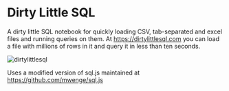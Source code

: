 # Dirty Little SQL
A dirty little SQL notebook for quickly loading CSV, tab-separated and excel files and running queries on them. At https://dirtylittlesql.com you can load
a file with millions of rows in it and query it in less than ten seconds.

![dirtylittlesql](https://user-images.githubusercontent.com/58846/136707932-a3a4f944-c6b7-4f56-9bd9-26741c42b9af.gif)

Uses a modified version of sql.js maintained at https://github.com/mwenge/sql.js


